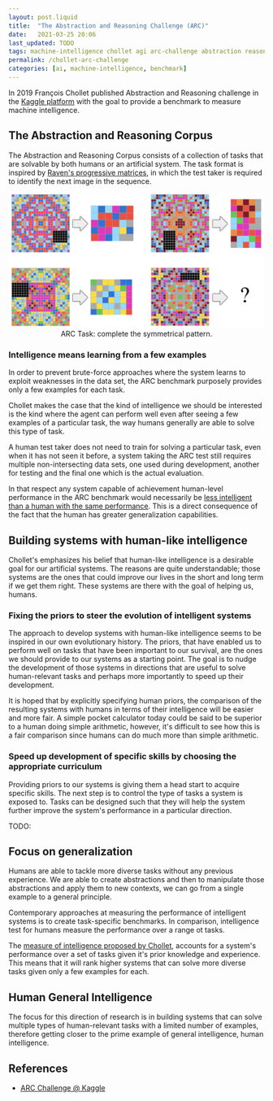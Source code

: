 ```yaml
---
layout: post.liquid
title:  "The Abstraction and Reasoning Challenge (ARC)"
date:   2021-03-25 20:06
last_updated: TODO
tags: machine-intelligence chollet agi arc-challenge abstraction reasoning artificial-intelligence
permalink: /chollet-arc-challenge
categories: [ai, machine-intelligence, benchmark]
---
```

In 2019 François Chollet published Abstraction and Reasoning challenge in the
[Kaggle platform](#references) with the goal to provide a benchmark to measure
machine intelligence.

## The Abstraction and Reasoning Corpus

The Abstraction and Reasoning Corpus consists of a collection of tasks that are solvable
by both humans or an artificial system. The task format is inspired by [Raven's progressive
matrices](#references), in which the test taker is required to identify the next image
in the sequence.

<div style="text-align: center">
    <img src="/assets/images/chollet-arc-sample-task.png">
    <figcaption>ARC Task: complete the symmetrical pattern.</figcaption>
</div>


### Intelligence means learning from a few examples

In order to prevent brute-force approaches where the system learns to exploit weaknesses
in the data set, the ARC benchmark purposely provides only a few examples for each task.

Chollet makes the case that the kind of intelligence we should be interested is the kind
where the agent can perform well even after seeing a few examples of a particular task,
the way humans generally are able to solve this type of task.

A human test taker does not need to train for solving a particular task, even when it
has not seen it before, a system taking the ARC test still requires multiple non-intersecting
data sets, one used during development, another for testing and the final one which is
the actual evaluation.

In that respect any system capable of achievement human-level performance in the ARC
benchmark would necessarily be [less intelligent than a human with the same performance](
/chollet-general-intelligence-test#quantifying-the-intelligence-of-a-system
).
This is a direct consequence of the fact that the human has greater generalization
capabilities.

## Building systems with human-like intelligence

Chollet's emphasizes his belief that human-like intelligence is a desirable goal for
our artificial systems. The reasons are quite understandable; those systems are the ones
that could improve our lives in the short and long term if we get them right. These systems
are there with the goal of helping us, humans.

### Fixing the priors to steer the evolution of intelligent systems

The approach to develop systems with human-like intelligence seems to be inspired in our
own evolutionary history. The priors, that have enabled us to perform well on tasks
that have been important to our survival, are the ones we should provide to our systems
as a starting point. The goal is to nudge the development of those systems in directions
that are useful to solve human-relevant tasks and perhaps more importantly to speed up
their development.

It is hoped that by explicitly specifying human priors, the comparison of the resulting
systems with humans in terms of their intelligence will be easier and more fair. A simple
pocket calculator today could be said to be superior to a human doing simple arithmetic,
however, it's difficult to see how this is a fair comparison since humans can do  much
more than simple arithmetic.

### Speed up development of specific skills by choosing the appropriate curriculum

Providing priors to our systems is giving them a head start to acquire specific skills.
The next step is to control the type of tasks a system is exposed to. Tasks can
be designed such that they will help the system further improve the system's performance
in a particular direction.

TODO: 

## Focus on generalization

Humans are able to tackle more diverse tasks without any previous experience. We are able
to create abstractions and then to manipulate those abstractions and apply them to new
contexts, we can go from a single example to a general principle.

Contemporary approaches at measuring the performance of intelligent systems is to create
task-specific benchmarks. In comparison, intelligence test for humans measure the
performance over a range ot tasks.

The [measure of intelligence proposed by Chollet](/chollet-general-intelligence-test),
accounts for a system's performance over a set of tasks given it's prior knowledge and
experience. This means that it will rank higher systems that can solve more diverse
tasks given only a few examples for each.

## Human General Intelligence

The focus for this direction of research is in building systems that can solve multiple
types of human-relevant tasks with a limited number of examples, therefore getting closer
to the prime example of general intelligence, human intelligence.

## References

- [ARC Challenge @ Kaggle](https://www.kaggle.com/c/abstraction-and-reasoning-challenge)
